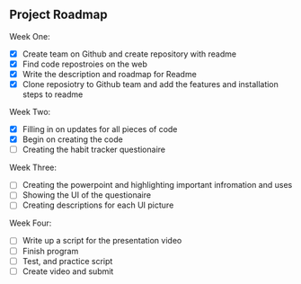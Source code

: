 ## Project Roadmap
Week One:
- [x]  Create team on Github and create repository with readme
- [x] Find code repostroies on the web
- [x] Write the description and roadmap for Readme
- [x]  Clone reposiotry to Github team and add the features and installation steps to readme
      
Week Two:
- [x] Filling in on updates for all pieces of code
- [x] Begin on creating the code
- [ ] Creating the habit tracker questionaire
      
Week Three:
- [ ] Creating the powerpoint and highlighting important infromation and uses
- [ ] Showing the UI of the questionaire
- [ ] Creating descriptions for each UI picture
      
Week Four:
- [ ] Write up a script for the presentation video
- [ ] Finish program
- [ ] Test, and practice script
- [ ] Create video and submit
